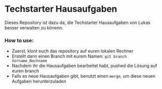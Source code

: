 # Techstarter Hausaufgaben

Dieses Repository ist dazu da, die Techstarter Hausaufgaben von Lukas besser verwalten zu könenn.

### How to use:

- Zuerst, klont euch das repository auf euren lokalen Rechner
- Erstellt dann einen Branch mit eurem Namen: ``git branch Vorname_Nachname``
- Nachdem ihr die Hausaufgaben bearbeitet habt, pushed die Lösung auf euren branch
- Falls es neue Hausaufgaben gibt, benutzt einen ``merge``, um diese neuen Aufgaben herunterzuladen